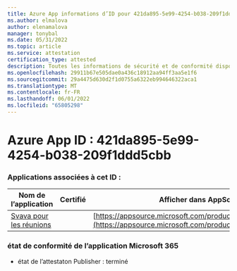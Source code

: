 ```yaml
---
title: Azure App informations d’ID pour 421da895-5e99-4254-b038-209f1ddd5cbb
ms.author: elmalova
author: elenamalova
manager: tonybal
ms.date: 05/31/2022
ms.topic: article
ms.service: attestation
certification_type: attested
description: Toutes les informations de sécurité et de conformité disponibles pour 421da895-5e99-4254-b038-209f1ddd5cbb.
ms.openlocfilehash: 29911b67e505dae0a436c18912aa94ff3aa5e1f6
ms.sourcegitcommit: 29a4475d630d2f1d0755a6322eb994646322aca1
ms.translationtype: MT
ms.contentlocale: fr-FR
ms.lasthandoff: 06/01/2022
ms.locfileid: "65805298"
---
```

# <a name="azure-app-id-421da895-5e99-4254-b038-209f1ddd5cbb"></a>Azure App ID : 421da895-5e99-4254-b038-209f1ddd5cbb


### <a name="apps-associated-with-this-id"></a>Applications associées à cet ID :
| **Nom de l’application** | **Certifié** | **Afficher dans AppSource** |
|--------------|---------------|-----------------------|
| [Svava pour les réunions](../forward/WA200001723.md) |  | [https://appsource.microsoft.com/product/office/WA200001723](https://appsource.microsoft.com/product/office/WA200001723) |

### <a name="microsoft-365-app-compliance-status"></a>état de conformité de l’application Microsoft 365
- état de l’attestaton Publisher : terminé
